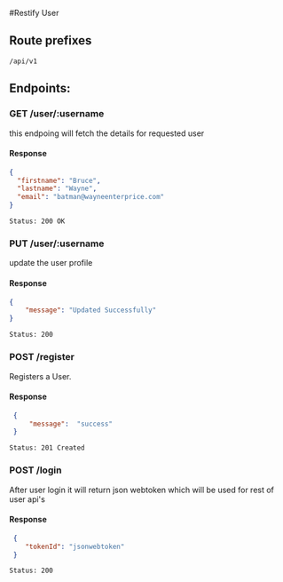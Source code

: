 #Restify User

## Route prefixes
   ```/api/v1```

## Endpoints:

### GET /user/:username

this endpoing will fetch the details for requested user

#### Response

```json
{
  "firstname": "Bruce",
  "lastname": "Wayne",
  "email": "batman@wayneenterprice.com"
}
```

`Status: 200 OK`


### PUT /user/:username

update the user profile

#### Response
```json
{
    "message": "Updated Successfully"
}
```
`Status: 200`

### POST /register

Registers a User.

#### Response

```json
 {
     "message":  "success"
 }
```

`Status: 201 Created`

### POST /login

After user login it will return json webtoken which will be used for rest of user api's

#### Response

```json
 {
    "tokenId": "jsonwebtoken"
 }
```

`Status: 200`
